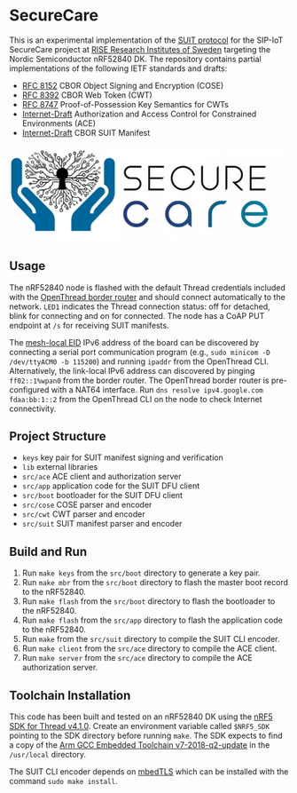 # SecureCare
This is an experimental implementation of the [SUIT protocol](https://datatracker.ietf.org/wg/suit/about/) for the SIP-IoT SecureCare project at [RISE Research Institutes of Sweden](ri.se) targeting the Nordic Semiconductor nRF52840 DK. The repository contains partial implementations of the following IETF standards and drafts:
- [RFC 8152](https://tools.ietf.org/html/rfc8152) CBOR Object Signing and Encryption (COSE)
- [RFC 8392](https://tools.ietf.org/html/rfc8392/) CBOR Web Token (CWT)
- [RFC 8747](https://tools.ietf.org/html/rfc8747) Proof-of-Possession Key Semantics for CWTs
- [Internet-Draft](https://datatracker.ietf.org/doc/draft-ietf-ace-oauth-authz/) Authorization and Access Control for Constrained Environments (ACE)
- [Internet-Draft](https://datatracker.ietf.org/doc/draft-ietf-suit-manifest/) CBOR SUIT Manifest

![alt text](https://github.com/lindemer/securecare/blob/master/securecare.png "SecureCare logo")

## Usage
The nRF52840 node is flashed with the default Thread credentials included with the [OpenThread border router](https://github.com/openthread/ot-br-posix) and should connect automatically to the network. `LED1` indicates the Thread connection status: off for detached, blink for connecting and on for connected. The node has a CoAP PUT endpoint at `/s` for receiving SUIT manifests. 

The [mesh-local EID](https://openthread.io/guides/thread-primer/ipv6-addressing) IPv6 address of the board can be discovered by connecting a serial port communication program (e.g., `sudo minicom -D /dev/ttyACM0 -b 115200`) and running `ipaddr` from the OpenThread CLI. Alternatively, the link-local IPv6 address can discovered by pinging `ff02::1%wpan0` from the border router. The OpenThread border router is pre-configured with a NAT64 interface. Run `dns resolve ipv4.google.com fdaa:bb:1::2` from the OpenThread CLI on the node to check Internet connectivity.

## Project Structure
- `keys` key pair for SUIT manifest signing and verification
- `lib` external libraries 
- `src/ace` ACE client and authorization server
- `src/app` application code for the SUIT DFU client
- `src/boot` bootloader for the SUIT DFU client
- `src/cose` COSE parser and encoder
- `src/cwt` CWT parser and encoder
- `src/suit` SUIT manifest parser and encoder

## Build and Run
1. Run `make keys` from the `src/boot` directory to generate a key pair.
2. Run `make mbr` from the `src/boot` directory to flash the master boot record to the nRF52840.
3. Run `make flash` from the `src/boot` directory to flash the bootloader to the nRF52840.
4. Run `make flash` from the `src/app` directory to flash the application code to the nRF52840.
5. Run `make` from the `src/suit` directory to compile the SUIT CLI encoder.
6. Run `make client` from the `src/ace` directory to compile the ACE client.
7. Run `make server` from the `src/ace` directory to compile the ACE authorization server.

## Toolchain Installation
This code has been built and tested on an nRF52840 DK using the [nRF5 SDK for Thread v4.1.0](https://www.nordicsemi.com/Software-and-tools/Software/nRF5-SDK-for-Thread-and-Zigbee/Download). Create an environment variable called `$NRF5_SDK` pointing to the SDK directory before running `make`. The SDK expects to find a copy of the [Arm GCC Embedded Toolchain v7-2018-q2-update](https://developer.arm.com/open-source/gnu-toolchain/gnu-rm/downloads) in the `/usr/local` directory.

The SUIT CLI encoder depends on [mbedTLS](https://github.com/ARMmbed/mbedtls) which can be installed with the command `sudo make install`. 
